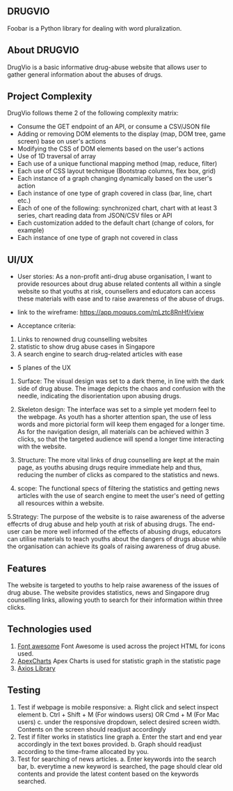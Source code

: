 ## DRUGVIO

Foobar is a Python library for dealing with word pluralization.

## About DRUGVIO

DrugVio is a basic informative drug-abuse website that allows user to gather general information about the abuses of drugs. 

## Project Complexity

DrugVio follows theme 2 of the following complexity matrix:

* Consume the GET endpoint of an API, or consume a CSV/JSON file
* Adding or removing DOM elements to the display (map, DOM tree, game screen) base on user's actions
* Modifying the CSS of DOM elements based on the user's actions 
* Use of 1D traversal of array 
* Each use of a unique functional mapping method (map, reduce, filter)
* Each use of CSS layout technique (Bootstrap columns, flex box, grid) 
* Each instance of a graph changing dynamically based on the user's action 
* Each instance of one type of graph covered in class (bar, line, chart etc.) 
* Each of one of the following: synchronized chart, chart with at least 3 series, chart reading data from JSON/CSV files or API 
* Each customization added to the default chart (change of colors, for example) 
* Each instance of one type of graph not covered in class


## UI/UX
* User stories:
As a non-profit anti-drug abuse organisation, I want to provide resources about drug abuse related contents all within a single website so that youths at risk, counsellers and educators can access these materials with ease and to raise awareness of the abuse of drugs.

* link to the wireframe: https://app.moqups.com/mLztc8RnHf/view

* Acceptance criteria:
1. Links to renowned drug counselling websites
2. statistic to show drug abuse cases in Singapore
3. A search engine to search drug-related articles with ease


* 5 planes of the UX
1. Surface: The visual design was set to a dark theme, in line with the dark side of drug abuse. The image depicts the chaos and confusion with the needle, indicating the disorientation upon abusing drugs.

2. Skeleton design: The interface was set to a simple yet modern feel to the webpage. As youth has a shorter attention span, the use of less words and more pictorial form will keep them engaged for a longer time. As for the navigation design, all materials can be achieved within 3 clicks, so that the targeted audience will spend a longer time interacting with the website.

3. Structure: The more vital links of drug counselling are kept at the main page, as youths abusing drugs require immediate help and thus, reducing the number of clicks as compared to the statistics and news. 

4. scope: The functional specs of filtering the statistics and getting news articles with the use of search engine to meet the user's need of getting all resources within a website.

5.Strategy: The purpose of the website is to raise awareness of the adverse effecrts of drug abuse and help youth at risk of abusing drugs. The end-user can be more well informed of the effects of abusing drugs, educators can utilise materials to teach youths about the dangers of drugs abuse while the organisation can achieve its goals of raising awareness of drug abuse.

## Features
The website is targeted to youths to help raise awareness of the issues of drug abuse. The website provides statistics, news and Singapore drug counselling links, allowing youth to search for their information within three clicks.

## Technologies used
1. [Font awesome](https://fontawesome.com/ "Font Awesome")
   Font Awesome is used across the project HTML for icons used.
2. [ApexCharts](https://apexcharts.com/ "Apex Charts")
   Apex Charts is used for statistic graph in the statistic page
3. [Axios Library](https://cdnjs.cloudflare.com/ajax/libs/axios/0.19.2/axios.min.js "Axios Library")

## Testing
1. Test if webpage is mobile responsive: 
    a. Right click and select inspect element
    b. Ctrl + Shift + M (For windows users) OR Cmd + M (For Mac users)
    c. under the responsive dropdown, select desired screen width. Contents on the screen should readjust accordingly
2. Test if filter works in statistics line graph
    a. Enter the start and end year accordingly in the text boxes provided.
    b. Graph should readjust according to the time-frame allocated by you.
3. Test for searching of news articles.
    a. Enter keywords into the search bar,
    b. everytime a new keyword is searched, the page should clear old contents and provide the latest content based on the keywords searched.
